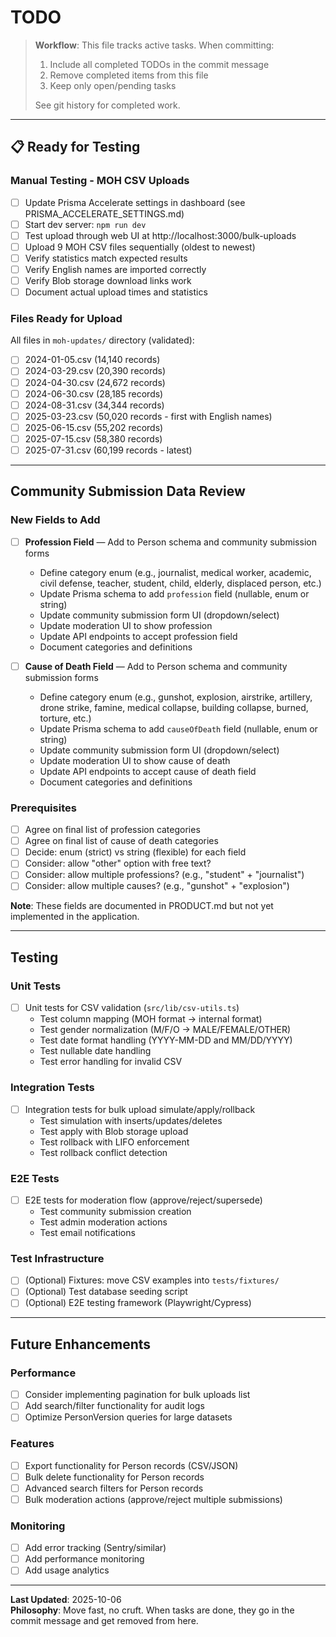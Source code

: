 # TODO

> **Workflow**: This file tracks active tasks. When committing:
> 1. Include all completed TODOs in the commit message
> 2. Remove completed items from this file
> 3. Keep only open/pending tasks
>
> See git history for completed work.

---

## 📋 Ready for Testing

### Manual Testing - MOH CSV Uploads
- [ ] Update Prisma Accelerate settings in dashboard (see PRISMA_ACCELERATE_SETTINGS.md)
- [ ] Start dev server: `npm run dev`
- [ ] Test upload through web UI at http://localhost:3000/bulk-uploads
- [ ] Upload 9 MOH CSV files sequentially (oldest to newest)
- [ ] Verify statistics match expected results
- [ ] Verify English names are imported correctly
- [ ] Verify Blob storage download links work
- [ ] Document actual upload times and statistics

### Files Ready for Upload
All files in `moh-updates/` directory (validated):
- [ ] 2024-01-05.csv (14,140 records)
- [ ] 2024-03-29.csv (20,390 records)
- [ ] 2024-04-30.csv (24,672 records)
- [ ] 2024-06-30.csv (28,185 records)
- [ ] 2024-08-31.csv (34,344 records)
- [ ] 2025-03-23.csv (50,020 records - first with English names)
- [ ] 2025-06-15.csv (55,202 records)
- [ ] 2025-07-15.csv (58,380 records)
- [ ] 2025-07-31.csv (60,199 records - latest)

---

## Community Submission Data Review

### New Fields to Add
- [ ] **Profession Field** — Add to Person schema and community submission forms
  - Define category enum (e.g., journalist, medical worker, academic, civil defense, teacher, student, child, elderly, displaced person, etc.)
  - Update Prisma schema to add `profession` field (nullable, enum or string)
  - Update community submission form UI (dropdown/select)
  - Update moderation UI to show profession
  - Update API endpoints to accept profession field
  - Document categories and definitions

- [ ] **Cause of Death Field** — Add to Person schema and community submission forms
  - Define category enum (e.g., gunshot, explosion, airstrike, artillery, drone strike, famine, medical collapse, building collapse, burned, torture, etc.)
  - Update Prisma schema to add `causeOfDeath` field (nullable, enum or string)
  - Update community submission form UI (dropdown/select)
  - Update moderation UI to show cause of death
  - Update API endpoints to accept cause of death field
  - Document categories and definitions

### Prerequisites
- [ ] Agree on final list of profession categories
- [ ] Agree on final list of cause of death categories
- [ ] Decide: enum (strict) vs string (flexible) for each field
- [ ] Consider: allow "other" option with free text?
- [ ] Consider: allow multiple professions? (e.g., "student" + "journalist")
- [ ] Consider: allow multiple causes? (e.g., "gunshot" + "explosion")

**Note**: These fields are documented in PRODUCT.md but not yet implemented in the application.

---

## Testing

### Unit Tests
- [ ] Unit tests for CSV validation (`src/lib/csv-utils.ts`)
  - Test column mapping (MOH format → internal format)
  - Test gender normalization (M/F/O → MALE/FEMALE/OTHER)
  - Test date format handling (YYYY-MM-DD and MM/DD/YYYY)
  - Test nullable date handling
  - Test error handling for invalid CSV

### Integration Tests
- [ ] Integration tests for bulk upload simulate/apply/rollback
  - Test simulation with inserts/updates/deletes
  - Test apply with Blob storage upload
  - Test rollback with LIFO enforcement
  - Test rollback conflict detection

### E2E Tests
- [ ] E2E tests for moderation flow (approve/reject/supersede)
  - Test community submission creation
  - Test admin moderation actions
  - Test email notifications

### Test Infrastructure
- [ ] (Optional) Fixtures: move CSV examples into `tests/fixtures/`
- [ ] (Optional) Test database seeding script
- [ ] (Optional) E2E testing framework (Playwright/Cypress)

---

## Future Enhancements

### Performance
- [ ] Consider implementing pagination for bulk uploads list
- [ ] Add search/filter functionality for audit logs
- [ ] Optimize PersonVersion queries for large datasets

### Features
- [ ] Export functionality for Person records (CSV/JSON)
- [ ] Bulk delete functionality for Person records
- [ ] Advanced search filters for Person records
- [ ] Bulk moderation actions (approve/reject multiple submissions)

### Monitoring
- [ ] Add error tracking (Sentry/similar)
- [ ] Add performance monitoring
- [ ] Add usage analytics

---

**Last Updated**: 2025-10-06  
**Philosophy**: Move fast, no cruft. When tasks are done, they go in the commit message and get removed from here.
